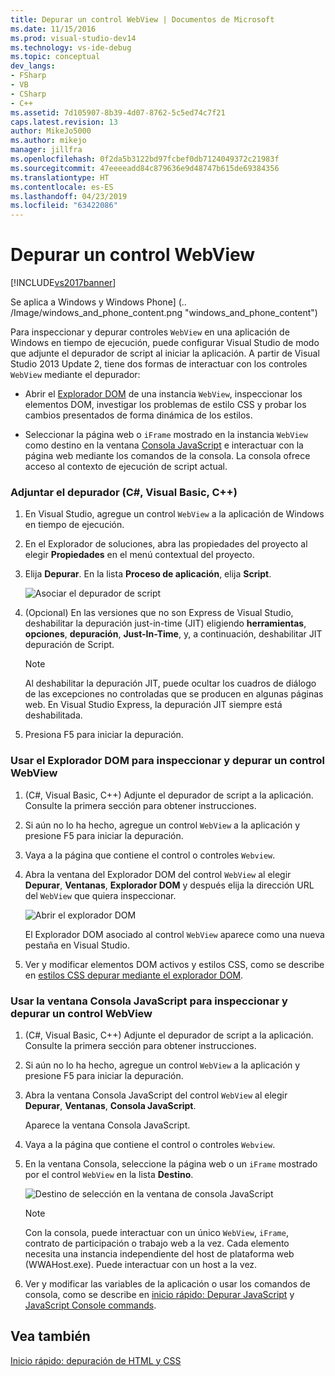 ```yaml
---
title: Depurar un control WebView | Documentos de Microsoft
ms.date: 11/15/2016
ms.prod: visual-studio-dev14
ms.technology: vs-ide-debug
ms.topic: conceptual
dev_langs:
- FSharp
- VB
- CSharp
- C++
ms.assetid: 7d105907-8b39-4d07-8762-5c5ed74c7f21
caps.latest.revision: 13
author: MikeJo5000
ms.author: mikejo
manager: jillfra
ms.openlocfilehash: 0f2da5b3122bd97fcbef0db7124049372c21983f
ms.sourcegitcommit: 47eeeeadd84c879636e9d48747b615de69384356
ms.translationtype: HT
ms.contentlocale: es-ES
ms.lasthandoff: 04/23/2019
ms.locfileid: "63422086"
---
```

# <a name="debug-a-webview-control"></a>Depurar un control WebView
[!INCLUDE[vs2017banner](../includes/vs2017banner.md)]

Se aplica a Windows y Windows Phone] (.. /Image/windows_and_phone_content.png "windows_and_phone_content")  
  
 Para inspeccionar y depurar controles `WebView` en una aplicación de Windows en tiempo de ejecución, puede configurar Visual Studio de modo que adjunte el depurador de script al iniciar la aplicación. A partir de Visual Studio 2013 Update 2, tiene dos formas de interactuar con los controles `WebView` mediante el depurador:  
  
- Abrir el [Explorador DOM](../debugger/quickstart-debug-html-and-css.md) de una instancia `WebView`, inspeccionar los elementos DOM, investigar los problemas de estilo CSS y probar los cambios presentados de forma dinámica de los estilos.  
  
- Seleccionar la página web o `iFrame` mostrado en la instancia `WebView` como destino en la ventana [Consola JavaScript](../debugger/javascript-console-commands.md) e interactuar con la página web mediante los comandos de la consola. La consola ofrece acceso al contexto de ejecución de script actual.  
  
### <a name="attach-the-debugger-c-visual-basic-c"></a>Adjuntar el depurador (C#, Visual Basic, C++)  
  
1. En Visual Studio, agregue un control `WebView` a la aplicación de Windows en tiempo de ejecución.  
  
2. En el Explorador de soluciones, abra las propiedades del proyecto al elegir **Propiedades** en el menú contextual del proyecto.  
  
3. Elija **Depurar**. En la lista **Proceso de aplicación**, elija **Script**.  
  
     ![Asociar el depurador de script](../debugger/media/js-dom-webview-script-debugger.png "JS_DOM_WebView_Script_Debugger")  
  
4. (Opcional) En las versiones que no son Express de Visual Studio, deshabilitar la depuración just-in-time (JIT) eligiendo **herramientas**, **opciones**, **depuración**, **Just-In-Time**, y, a continuación, deshabilitar JIT depuración de Script.  
  
    > [!NOTE]
    > Al deshabilitar la depuración JIT, puede ocultar los cuadros de diálogo de las excepciones no controladas que se producen en algunas páginas web. En Visual Studio Express, la depuración JIT siempre está deshabilitada.  
  
5. Presiona F5 para iniciar la depuración.  
  
### <a name="use-the-dom-explorer-to-inspect-and-debug-a-webview-control"></a>Usar el Explorador DOM para inspeccionar y depurar un control WebView  
  
1. (C#, Visual Basic, C++) Adjunte el depurador de script a la aplicación. Consulte la primera sección para obtener instrucciones.  
  
2. Si aún no lo ha hecho, agregue un control `WebView` a la aplicación y presione F5 para iniciar la depuración.  
  
3. Vaya a la página que contiene el control o controles `Webview`.  
  
4. Abra la ventana del Explorador DOM del control `WebView` al elegir **Depurar**, **Ventanas**, **Explorador DOM** y después elija la dirección URL del `WebView` que quiera inspeccionar.  
  
     ![Abrir el explorador DOM](../debugger/media/js-dom-webview.png "JS_DOM_WebView")  
  
     El Explorador DOM asociado al control `WebView` aparece como una nueva pestaña en Visual Studio.  
  
5. Ver y modificar elementos DOM activos y estilos CSS, como se describe en [estilos CSS depurar mediante el explorador DOM](../debugger/debug-css-styles-using-dom-explorer.md).  
  
### <a name="use-the-javascript-console-window-to-inspect-and-debug-a-webview-control"></a>Usar la ventana Consola JavaScript para inspeccionar y depurar un control WebView  
  
1. (C#, Visual Basic, C++) Adjunte el depurador de script a la aplicación. Consulte la primera sección para obtener instrucciones.  
  
2. Si aún no lo ha hecho, agregue un control `WebView` a la aplicación y presione F5 para iniciar la depuración.  
  
3. Abra la ventana Consola JavaScript del control `WebView` al elegir **Depurar**, **Ventanas**, **Consola JavaScript**.  
  
     Aparece la ventana Consola JavaScript.  
  
4. Vaya a la página que contiene el control o controles `Webview`.  
  
5. En la ventana Consola, seleccione la página web o un `iFrame` mostrado por el control `WebView` en la lista **Destino**.  
  
     ![Destino de selección en la ventana de consola JavaScript](../debugger/media/js-console-target.png "JS_Console_Target")  
  
    > [!NOTE]
    > Con la consola, puede interactuar con un único `WebView`, `iFrame`, contrato de participación o trabajo web a la vez. Cada elemento necesita una instancia independiente del host de plataforma web (WWAHost.exe). Puede interactuar con un host a la vez.  
  
6. Ver y modificar las variables de la aplicación o usar los comandos de consola, como se describe en [inicio rápido: Depurar JavaScript](../debugger/quickstart-debug-javascript-using-the-console.md) y [JavaScript Console commands](../debugger/javascript-console-commands.md).  
  
## <a name="see-also"></a>Vea también  
 [Inicio rápido: depuración de HTML y CSS](../debugger/quickstart-debug-html-and-css.md)
